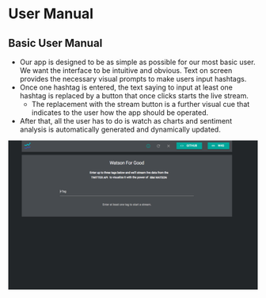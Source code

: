 # <a name="user_manual"></a>User Manual
## Basic User Manual
* Our app is designed to be as simple as possible for our most basic user. We want the interface to be intuitive and obvious. Text on screen provides the necessary visual prompts to make users input hashtags. 
* Once one hashtag is entered, the text saying to input at least one hashtag is replaced by a button that once clicks starts the live stream. 
	* The replacement with the stream button is a further visual cue that indicates to the user how the app should be operated.
* After that, all the user has to do is watch as charts and sentiment analysis is automatically generated and dynamically updated.

![Main User Page](./images/main_page.png)